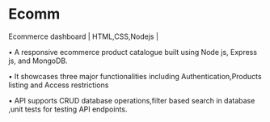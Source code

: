 # Ecomm
Ecommerce dashboard | HTML,CSS,Nodejs | 

• A responsive ecommerce product catalogue built using Node js, Express js, and MongoDB.

• It showcases three major functionalities including Authentication,Products listing and Access restrictions

• API supports CRUD database operations,filter based search in database ,unit tests for testing API endpoints.
